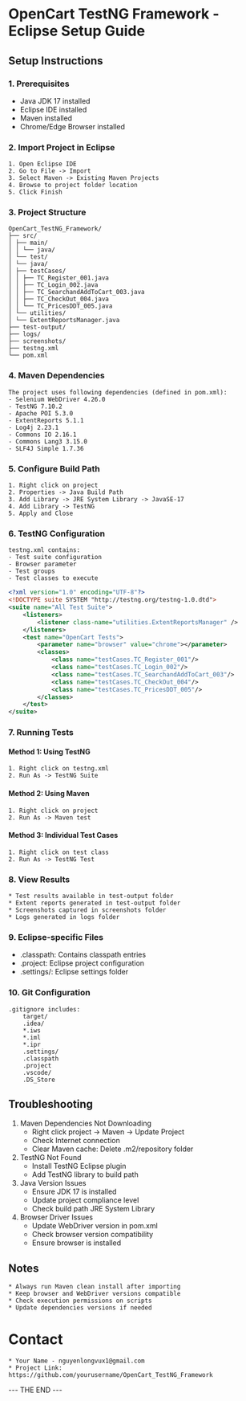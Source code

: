 # OpenCart TestNG Framework - Eclipse Setup Guide

## Setup Instructions

### 1. Prerequisites
- Java JDK 17 installed
- Eclipse IDE installed
- Maven installed
- Chrome/Edge Browser installed

### 2. Import Project in Eclipse
	1. Open Eclipse IDE
	2. Go to File -> Import
	3. Select Maven -> Existing Maven Projects
	4. Browse to project folder location
	5. Click Finish

### 3. Project Structure
	OpenCart_TestNG_Framework/
	├── src/
	│ ├── main/
	│ │ └── java/
	│ └── test/
	│ └── java/
	│ ├── testCases/
	│ │ ├── TC_Register_001.java
	│ │ ├── TC_Login_002.java
	│ │ ├── TC_SearchandAddToCart_003.java
	│ │ ├── TC_CheckOut_004.java
	│ │ └── TC_PricesDDT_005.java
	│ └── utilities/
	│ └── ExtentReportsManager.java
	├── test-output/
	├── logs/
	├── screenshots/
	├── testng.xml
	└── pom.xml

### 4. Maven Dependencies
	The project uses following dependencies (defined in pom.xml):
	- Selenium WebDriver 4.26.0
	- TestNG 7.10.2
	- Apache POI 5.3.0 
	- ExtentReports 5.1.1
	- Log4j 2.23.1
	- Commons IO 2.16.1
	- Commons Lang3 3.15.0
	- SLF4J Simple 1.7.36

### 5. Configure Build Path
	1. Right click on project
	2. Properties -> Java Build Path
	3. Add Library -> JRE System Library -> JavaSE-17
	4. Add Library -> TestNG
	5. Apply and Close

### 6. TestNG Configuration
	testng.xml contains:
	- Test suite configuration
	- Browser parameter
	- Test groups
	- Test classes to execute

```xml
<?xml version="1.0" encoding="UTF-8"?>
<!DOCTYPE suite SYSTEM "http://testng.org/testng-1.0.dtd">
<suite name="All Test Suite">
    <listeners>
        <listener class-name="utilities.ExtentReportsManager" />
    </listeners>
    <test name="OpenCart Tests">
        <parameter name="browser" value="chrome"></parameter>
        <classes>
            <class name="testCases.TC_Register_001"/>
            <class name="testCases.TC_Login_002"/>
            <class name="testCases.TC_SearchandAddToCart_003"/>
            <class name="testCases.TC_CheckOut_004"/>
            <class name="testCases.TC_PricesDDT_005"/>
        </classes>
    </test>
</suite>
```

### 7. Running Tests
#### Method 1: Using TestNG
	1. Right click on testng.xml
	2. Run As -> TestNG Suite
#### Method 2: Using Maven
	1. Right click on project
	2. Run As -> Maven test
#### Method 3: Individual Test Cases
	1. Right click on test class
	2. Run As -> TestNG Test

### 8. View Results
	* Test results available in test-output folder
	* Extent reports generated in test-output folder
	* Screenshots captured in screenshots folder
	* Logs generated in logs folder

### 9. Eclipse-specific Files
  * .classpath: Contains classpath entries
  * .project: Eclipse project configuration
  * .settings/: Eclipse settings folder

### 10. Git Configuration
	.gitignore includes:
		target/
		.idea/
		*.iws
		*.iml
		*.ipr
		.settings/
		.classpath
		.project
		.vscode/
		.DS_Store

## Troubleshooting
1. Maven Dependencies Not Downloading
	* Right click project -> Maven -> Update Project
	* Check Internet connection
	* Clear Maven cache: Delete .m2/repository folder
2. TestNG Not Found
	* Install TestNG Eclipse plugin
	* Add TestNG library to build path
3. Java Version Issues
	* Ensure JDK 17 is installed
	* Update project compliance level
	* Check build path JRE System Library
4. Browser Driver Issues
	* Update WebDriver version in pom.xml
	* Check browser version compatibility
	* Ensure browser is installed
	
## Notes
	* Always run Maven clean install after importing
	* Keep browser and WebDriver versions compatible
	* Check execution permissions on scripts
	* Update dependencies versions if needed

# Contact
	* Your Name - nguyenlongvux1@gmail.com
	* Project Link: https://github.com/yourusername/OpenCart_TestNG_Framework

--- THE END ---